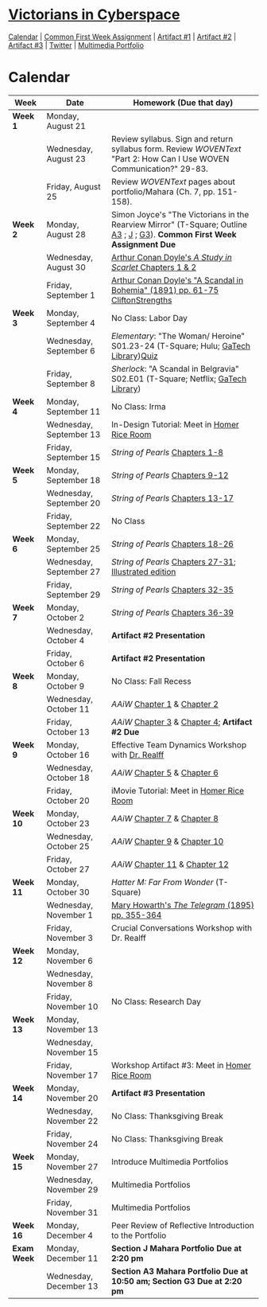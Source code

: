 <link rel="shortcut icon" href="https://kholterhoff.github.io/F17_ENG_1102/favicon.ico" type="image/x-icon">
<link rel="icon" href="https://kholterhoff.github.io/F17_ENG_1102/favicon.ico" type="image/x-icon">

<h1><a href="https://kholterhoff.github.io/F17_ENG_1102/Course_Description">Victorians in Cyberspace</a></h1>

<a href="https://kholterhoff.github.io/F17_ENG_1102/Victorians_In_Cyberspace">Calendar</a>  |  <a href="https://kholterhoff.github.io/F17_ENG_1102/Common_First_Week_Assignment">Common First Week Assignment</a> | <a href="https://kholterhoff.github.io/F17_ENG_1102/Artifact_1">Artifact #1</a> |  <a href="https://kholterhoff.github.io/F17_ENG_1102/Artifact_2">Artifact #2</a> |  <a href="https://kholterhoff.github.io/F17_ENG_1102/Artifact_3">Artifact #3</a> |  <a href="https://kholterhoff.github.io/F17_ENG_1102/Twitter">Twitter</a> | <a href="https://kholterhoff.github.io/F17_ENG_1102/Multimedia_Portfolio">Multimedia Portfolio</a>

<h1>Calendar</h1>

|Week|Date| Homework (Due that day)|
|----|--------------|----------------------------------------------|
|**Week 1**|Monday, August 21 | |
||Wednesday, August 23 |  Review syllabus. Sign and return syllabus form. Review _WOVENText_ "Part 2: How Can I Use WOVEN Communication?" 29-83. |
||Friday, August 25 | Review _WOVENText_ pages about portfolio/Mahara (Ch. 7, pp. 151-158). |
|**Week 2**|Monday, August 28 | Simon Joyce's "The Victorians in the Rearview Mirror" (T-Square; Outline <a href="https://docs.google.com/document/d/1YVAXXS0Og0iPbxDF1KfrLJViMtNwQyYHt7RCvib78SI/edit?usp=sharing">A3</a> ; <a href="https://docs.google.com/document/d/1VntWs25tWbgMRcnZuYJZUGfM7NaBPvOgSjOJUdWnzOs/edit?usp=sharing">J</a> ; <a href="https://docs.google.com/document/d/1gx5quNbHNe5OaX4vDe7h20RK15QcPJeoTT4t6yAkiXQ/edit?usp=sharing">G3</a>). **Common First Week Assignment Due**|
||Wednesday, August 30 | <a href="http://bakerstreet.wikia.com/wiki/A_Study_in_Scarlet/Chapter_1">Arthur Conan Doyle's _A Study in Scarlet_ Chapters 1 & 2</a> |
||Friday, September 1 | <a href="https://books.google.com/books?id=83xHAAAAYAAJ&pg=PA61#v=onepage&q&f=false">Arthur Conan Doyle's "A Scandal in Bohemia" (1891) pp. 61-75</a> <a href="https://docs.google.com/spreadsheets/d/1Y3o3NYwUXWXAh_YQOOkNyaL_BOOV3so-W6JMv9JJljU/edit?usp=sharing">CliftonStrengths</a> |
|**Week 3**|Monday, September 4	 |	No Class: Labor Day|
||Wednesday, September 6 | _Elementary_: "The Woman/ Heroine" S01.23-24 (T-Square; Hulu; <a href="https://gatech-primo.hosted.exlibrisgroup.com/primo-explore/fulldisplay?docid=01GALI_GIT_ALMA21145328300002947&context=L&vid=01GALI_GIT&search_scope=Everything&tab=default_tab&lang=en_US">GaTech Library</a>)<a href="https://kholterhoff.github.io/F17_ENG_1102/Quiz">Quiz</a> |
||Friday, September 8 | _Sherlock_: "A Scandal in Belgravia" S02.E01 (T-Square; Netflix; <a href="https://gatech-primo.hosted.exlibrisgroup.com/primo-explore/fulldisplay?docid=01GALI_GIT_ALMA21132234930002947&context=L&vid=01GALI_GIT&search_scope=Everything&tab=default_tab&lang=en_US">GaTech Library</a>) |
|**Week 4**|Monday, September 11 | No Class: Irma |
||Wednesday, September 13 | In-Design Tutorial: Meet in <a href="https://multimediagt.wordpress.com/">Homer Rice Room</a> |
||Friday, September 15 | _String of Pearls_ <a href="http://www.salisburysquare.com/TSOP/content/TSOP.1850.UNC.chap.001.xml">Chapters 1-8</a>|
|**Week 5**|Monday, September 18 | _String of Pearls_ <a href="http://www.salisburysquare.com/TSOP/content/TSOP.1850.UNC.chap.009.xml">Chapters 9-12</a>|
||Wednesday, September 20 |_String of Pearls_ <a href="http://www.salisburysquare.com/TSOP/content/TSOP.1850.UNC.chap.013.xml">Chapters 13-17</a> |
||Friday, September 22 | No Class | 
|**Week 6**|Monday, September 25 |_String of Pearls_ <a href="http://www.salisburysquare.com/TSOP/content/TSOP.1850.UNC.chap.018.xml">Chapters 18-26</a> |
||Wednesday, September 27 | _String of Pearls_ <a href="http://www.salisburysquare.com/TSOP/content/TSOP.1850.UNC.chap.027.xml">Chapters 27-31</a>; <a href="https://archive.org/stream/stringofpearlsor00ryme#page/n139/mode/2up/">Illustrated edition</a> | 
||Friday, September 29 | _String of Pearls_ <a href="https://librivox.org/the-string-of-pearls-by-unknown/">Chapters 32-35</a> |
|**Week 7**|Monday, October 2 | _String of Pearls_ <a href="https://librivox.org/the-string-of-pearls-by-unknown/">Chapters 36-39</a> |
||Wednesday, October 4 | **Artifact #2 Presentation** | 
||Friday, October 6 | **Artifact #2 Presentation** |
|**Week 8**|Monday, October 9	| No Class: Fall Recess|
||Wednesday, October 11 | _AAiW_ <a href="https://medium.com/alice-s-adventures-in-wonderland/down-the-rabbit-hole-ee1794d9b469">Chapter 1</a> & <a href="https://medium.com/alice-s-adventures-in-wonderland/the-pool-of-tears-e03f2076c406">Chapter 2</a> |
||Friday, October 13 | _AAiW_ <a href="https://medium.com/alice-s-adventures-in-wonderland/a-caucus-race-and-a-long-tail-7bc3cc92d256">Chapter 3</a> & <a href="https://medium.com/alice-s-adventures-in-wonderland/the-rabbit-sends-in-a-little-bill-fd0caec820e1">Chapter 4</a>; **Artifact #2 Due**|
|**Week 9**|Monday, October 16 | Effective Team Dynamics Workshop with <a href="http://www.mse.gatech.edu/faculty/realff">Dr. Realff</a>|
||Wednesday, October 18 | _AAiW_ <a href="https://medium.com/alice-s-adventures-in-wonderland/advice-from-a-caterpillar-88f45e718420">Chapter 5</a> & <a href="https://medium.com/alice-s-adventures-in-wonderland/pig-and-pepper-712a110b2371">Chapter 6</a> | 
||Friday, October 20 | iMovie Tutorial: Meet in <a href="https://multimediagt.wordpress.com/">Homer Rice Room</a> |
|**Week 10**|Monday, October 23 | _AAiW_ <a href="https://medium.com/alice-s-adventures-in-wonderland/a-mad-tea-party-8486f3a303f7">Chapter 7</a> & <a href="https://medium.com/alice-s-adventures-in-wonderland/the-queen-s-croquet-ground-de004f31fa8d">Chapter 8</a> |
||Wednesday, October 25 | _AAiW_ <a href="https://medium.com/alice-s-adventures-in-wonderland/the-mock-turtle-s-story-760eafd5ad45">Chapter 9</a> & <a href="https://medium.com/alice-s-adventures-in-wonderland/the-lobster-quadrille-6d129c903040">Chapter 10</a> | 
||Friday, October 27 | _AAiW_ <a href="https://medium.com/alice-s-adventures-in-wonderland/who-stole-the-tarts-d077429f96ce">Chapter 11</a> & <a href="https://medium.com/alice-s-adventures-in-wonderland/alice-s-evidence-bfc80520c524">Chapter 12</a>|
|**Week 11**|Monday, October 30 |  _Hatter M: Far From Wonder_ (T-Square)|
||Wednesday, November 1 | <a href="https://books.google.com/books?id=lsohAQAAIAAJ&pg=PA355#v=onepage&q&f=false">Mary Howarth's _The Telegram_ (1895) pp. 355-364</a>|
||Friday, November 3 | Crucial Conversations Workshop with Dr. Realff |
|**Week 12**|Monday, November 6 | |
||Wednesday, November 8 || 
||Friday, November 10	 |	No Class: Research Day|
|**Week 13**|Monday, November 13 | |
||Wednesday, November 15 || 
||Friday, November 17 | Workshop Artifact #3: Meet in <a href="https://multimediagt.wordpress.com/">Homer Rice Room</a> |
|**Week 14**|Monday, November 20 | **Artifact #3 Presentation** |
||Wednesday, November 22 |	No Class: Thanksgiving Break|
||Friday, November 24 |	No Class: Thanksgiving Break|
|**Week 15**|Monday, November 27	 | Introduce Multimedia Portfolios|
||Wednesday, November 29 | Multimedia Portfolios| 
||Friday, November 31 | Multimedia Portfolios|
|**Week 16**|Monday, December 4 | Peer Review of Reflective Introduction to the Portfolio|
|**Exam Week**|Monday, December 11| **Section J Mahara Portfolio Due at 2:20 pm**|
||Wednesday, December 13| **Section A3 Mahara Portfolio Due at 10:50 am; Section G3 Due at 2:20 pm**|
